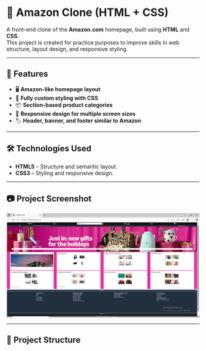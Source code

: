 # 🛒 Amazon Clone (HTML + CSS)

A front-end clone of the **Amazon.com** homepage, built using **HTML** and **CSS**.  
This project is created for practice purposes to improve skills in web structure, layout design, and responsive styling.

---

## 📌 Features

- 🖥 **Amazon-like homepage layout**  
- 🎨 **Fully custom styling with CSS**  
- 📦 **Section-based product categories**  
- 📱 **Responsive design for multiple screen sizes**  
- 🏷 **Header, banner, and footer similar to Amazon**  

---

## 🛠 Technologies Used

- **HTML5** – Structure and semantic layout.  
- **CSS3** – Styling and responsive design.  

---

## 📷 Project Screenshot

![Amazon Clone Screenshot](Resources/amazon.PNG)  

---

## 📂 Project Structure

